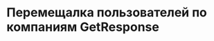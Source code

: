 Перемещалка пользователей по компаниям GetResponse
==================================================
